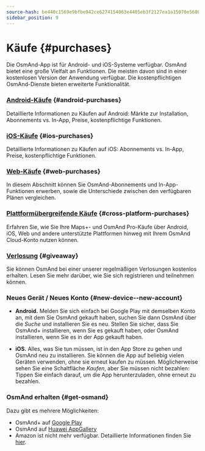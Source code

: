 ```yaml
---
source-hash: be440c1569e9bfbe942ce6274154063e4405eb3f2127ea1a15070e5680537c7c
sidebar_position: 9
---
```


# Käufe {#purchases}

Die OsmAnd-App ist für Android- und iOS-Systeme verfügbar. OsmAnd bietet eine große Vielfalt an Funktionen. Die meisten davon sind in einer kostenlosen Version der Anwendung verfügbar. Die kostenpflichtigen OsmAnd-Dienste bieten erweiterte Funktionalität.

### [Android-Käufe](./android.md) {#android-purchases}

Detaillierte Informationen zu Käufen auf Android: Märkte zur Installation, Abonnements vs. In-App, Preise, kostenpflichtige Funktionen.

### [iOS-Käufe](./ios.md) {#ios-purchases}

Detaillierte Informationen zu Käufen auf iOS: Abonnements vs. In-App, Preise, kostenpflichtige Funktionen.

### [Web-Käufe](./web.md) {#web-purchases}

In diesem Abschnitt können Sie OsmAnd-Abonnements und In-App-Funktionen erwerben,
sowie die Unterschiede zwischen den verfügbaren Plänen vergleichen.

### [Plattformübergreifende Käufe](./cross.md) {#cross-platform-purchases}

Erfahren Sie, wie Sie Ihre Maps+- und OsmAnd Pro-Käufe über Android, iOS, Web und andere unterstützte Plattformen hinweg mit Ihrem OsmAnd Cloud-Konto nutzen können.

### [Verlosung](./giveaway.md) {#giveaway}

Sie können OsmAnd bei einer unserer regelmäßigen Verlosungen kostenlos erhalten. Lesen Sie mehr darüber, wie Sie sich registrieren und teilnehmen können.

### Neues Gerät / Neues Konto {#new-device--new-account}

- **Android.** Melden Sie sich einfach bei Google Play mit demselben Konto an, mit dem Sie OsmAnd gekauft haben, suchen Sie dann OsmAnd über die *Suche* und installieren Sie es neu. Stellen Sie sicher, dass Sie OsmAnd+ installieren, wenn Sie es gekauft haben, oder OsmAnd installieren, wenn Sie es in der App gekauft haben.

- **iOS.** Alles, was Sie tun müssen, ist in den App Store zu gehen und OsmAnd neu zu installieren. Sie können die App auf beliebig vielen Geräten verwenden, ohne sie erneut kaufen zu müssen. Möglicherweise sehen Sie eine Schaltfläche *Kaufen*, aber Sie müssen nicht bezahlen: Tippen Sie einfach darauf, um die App herunterzuladen, ohne erneut zu bezahlen.


### OsmAnd erhalten {#get-osmand}

Dazu gibt es mehrere Möglichkeiten:

- OsmAnd+ auf [Google Play](https://play.google.com/store/apps/dev?id=8483587772816822023)
- OsmAnd auf [Huawei AppGallery](https://appgallery.huawei.com/#/app/C101486545)
- Amazon ist nicht mehr verfügbar. Detaillierte Informationen finden Sie [hier](https://osmand.net/docs/user/troubleshooting/purchases_payments#amazon-store-is-closing--what-to-do).
